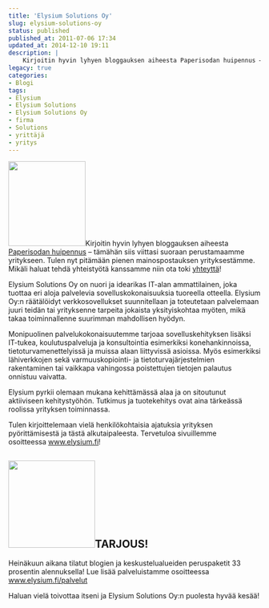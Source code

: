 ```yaml
---
title: 'Elysium Solutions Oy'
slug: elysium-solutions-oy
status: published
published_at: 2011-07-06 17:34
updated_at: 2014-12-10 19:11
description: |
    Kirjoitin hyvin lyhyen bloggauksen aiheesta Paperisodan huipennus – tämähän siis viittasi suoraan perustamaamme yritykseen. Tulen nyt pitämään pienen mainospostauksen yrityksestämme. Mikäli haluat tehdä yhteistyötä kanssamme niin ota toki yhteyttä! Elysium Solutions Oy on nuori ja idearikas IT-alan ammattilainen, joka tuottaa eri aloja palvelevia sovelluskokonaisuuksia tuoreella otteella. Elysium Oy:n räätälöidyt verkkosovellukset suunnitellaan ja toteutetaan palvelemaan juuri… Jatka lukemista Elysium Solutions Oy
legacy: true
categories:
- Blogi
tags:
- Elysium
- Elysium Solutions
- Elysium Solutions Oy
- firma
- Solutions
- yrittäjä
- yritys
---
```


<p><a href="https://cdn.markokaartinen.net/uploads/2011/07/elylogo.png"><img loading="lazy" decoding="async" class="size-full wp-image-2204 alignleft" style="border: 0;" title="Elysium Solutions Oy" src="https://cdn.markokaartinen.net/uploads/2011/07/elylogo.png" alt="" width="154" height="169" /></a>Kirjoitin hyvin lyhyen bloggauksen aiheesta <a title="Paperisodan huipennus" href="https://markokaartinen.net/paperisodan-huipennus/">Paperisodan huipennus</a> &#8211; tämähän siis viittasi suoraan perustamaamme yritykseen. Tulen nyt pitämään pienen mainospostauksen yrityksestämme. Mikäli haluat tehdä yhteistyötä kanssamme niin ota toki <a href="http://elysium.fi/yhteystiedot/">yhteyttä</a>!</p>
<p>Elysium Solutions Oy on nuori ja idearikas IT-alan ammattilainen, joka tuottaa eri aloja palvelevia sovelluskokonaisuuksia tuoreella otteella. Elysium Oy:n räätälöidyt verkkosovellukset suunnitellaan ja toteutetaan palvelemaan juuri teidän tai yrityksenne tarpeita jokaista yksityiskohtaa myöten, mikä takaa toiminnallenne suurimman mahdollisen hyödyn.</p>
<p>Monipuolinen palvelukokonaisuutemme tarjoaa sovelluskehityksen lisäksi IT-tukea, koulutuspalveluja ja konsultointia esimerkiksi konehankinnoissa, tietoturvamenettelyissä ja muissa alaan liittyvissä asioissa. Myös esimerkiksi lähiverkkojen sekä varmuuskopiointi- ja tietoturvajärjestelmien rakentaminen tai vaikkapa vahingossa poistettujen tietojen palautus onnistuu vaivatta.</p>
<p>Elysium pyrkii olemaan mukana kehittämässä alaa ja on sitoutunut aktiiviseen kehitystyöhön. Tutkimus ja tuotekehitys ovat aina tärkeässä roolissa yrityksen toiminnassa.</p>
<p>Tulen kirjoittelemaan vielä henkilökohtaisia ajatuksia yrityksen pyörittämisestä ja tästä alkutaipaleesta. Tervetuloa sivuillemme osoitteessa <a href="http://elysium.fi">www.elysium.fi</a>!</p>
<h2><a href="https://cdn.markokaartinen.net/uploads/2011/07/elytarjous.png"><img loading="lazy" decoding="async" class="alignright size-full wp-image-2200" style="border: 0;" title="Heinäkuun tarjous" src="https://cdn.markokaartinen.net/uploads/2011/07/elytarjous.png" alt="" width="173" height="174" srcset="https://cdn.markokaartinen.net/uploads/2011/07/elytarjous.png 482w, https://cdn.markokaartinen.net/uploads/2011/07/elytarjous-450x450.png 450w, https://cdn.markokaartinen.net/uploads/2011/07/elytarjous-100x100.png 100w, https://cdn.markokaartinen.net/uploads/2011/07/elytarjous-300x300.png 300w" sizes="(max-width: 173px) 100vw, 173px" /></a>TARJOUS!</h2>
<p>Heinäkuun aikana tilatut blogien ja keskustelualueiden peruspaketit 33 prosentin alennuksella! Lue lisää palveluistamme osoitteessa <a href="http://elysium.fi/palvelut">www.elysium.fi/palvelut</a></p>
<p>Haluan vielä toivottaa itseni ja Elysium Solutions Oy:n puolesta hyvää kesää!</p>